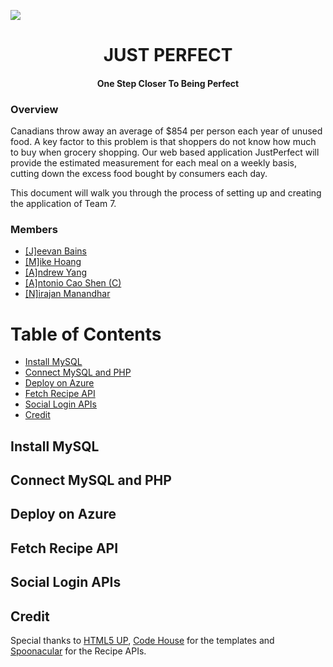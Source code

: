 <p align="center" ><a href="https://jperfect.azurewebsites.net" target="_blank"><img style="display: block; margin: auto;" src="https://github.com/mikah13/COMP2910-Project/blob/master/public/images/full_logo.png" /></a></p>
<h1 align="center"> JUST PERFECT </h1>
<h4 align="center">One Step Closer To Being Perfect</h4>

### Overview
Canadians throw away an average of $854 per person each year of unused food. A key factor to this
problem is that shoppers do not know how much to buy when grocery shopping. Our web based application JustPerfect will provide the estimated measurement for each meal on a weekly basis, cutting down the excess food bought by consumers each day.

This document will walk you through the process of setting up and creating the application of Team 7.

### Members
* <a href="https://github.com/HarjeevanBains">[J]eevan Bains</a>
* <a href="https://github.com/mikah13">[M]ike Hoang</a>
* <a href="https://github.com/crastwam">[A]ndrew Yang</a>
* <a href="https://github.com/Antoniocao">[A]ntonio Cao Shen (C)</a>
* <a href="https://github.com/nirajan-manandhar">[N]irajan Manandhar</a>


# Table of Contents

* [Install MySQL](#install-mysql)
* [Connect MySQL and PHP](#connect-mysql-and-php)
* [Deploy on Azure](#deploy-on-azure)
* [Fetch Recipe API](#fetch-recipe-api)
* [Social Login APIs](#social-login-apis)
* [Credit](#credit)


## Install MySQL

## Connect MySQL and PHP

## Deploy on Azure

## Fetch Recipe API

## Social Login APIs

## Credit
Special thanks to <a href="https://html5up.net/"> HTML5 UP</a>, <a href="https://codyhouse.co/">Code House</a> for the templates and <a href="https://spoonacular.com/">Spoonacular</a> for the Recipe APIs.
